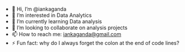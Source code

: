 - 👋 Hi, I’m @iankaganda
- 👀 I’m interested in Data Analytics
- 🌱 I’m currently learning Data analysis
- 💞️ I’m looking to collaborate on analysis projects
- 📫 How to reach me: iankaganda@gmail.com 
- ⚡ Fun fact: why do I always forget the colon at the end of code lines? 

<!---
iankaganda/iankaganda is a ✨ special ✨ repository because its `README.md` (this file) appears on your GitHub profile.
You can click the Preview link to take a look at your changes.
--->
